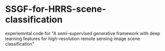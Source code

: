 # SSGF-for-HRRS-scene-classification
experiemntal code for "A semi-supervised generative framework with deep learning features for high-resolution remote sensing image scene classification"

